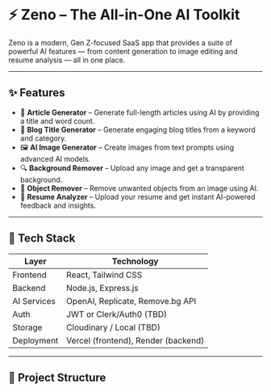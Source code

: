 # ⚡ Zeno – The All-in-One AI Toolkit

Zeno is a modern, Gen Z-focused SaaS app that provides a suite of powerful AI features — from content generation to image editing and resume analysis — all in one place.

---

## ✨ Features

- 📝 **Article Generator** – Generate full-length articles using AI by providing a title and word count.
- 🎯 **Blog Title Generator** – Generate engaging blog titles from a keyword and category.
- 🖼️ **AI Image Generator** – Create images from text prompts using advanced AI models.
- 🔍 **Background Remover** – Upload any image and get a transparent background.
- 🚫 **Object Remover** – Remove unwanted objects from an image using AI.
- 📄 **Resume Analyzer** – Upload your resume and get instant AI-powered feedback and insights.

---

## 🧠 Tech Stack

| Layer       | Technology                        |
|------------|------------------------------------|
| Frontend    | React, Tailwind CSS                |
| Backend     | Node.js, Express.js                |
| AI Services | OpenAI, Replicate, Remove.bg API   |
| Auth        | JWT or Clerk/Auth0 (TBD)           |
| Storage     | Cloudinary / Local (TBD)           |
| Deployment  | Vercel (frontend), Render (backend)|

---

## 🧱 Project Structure

